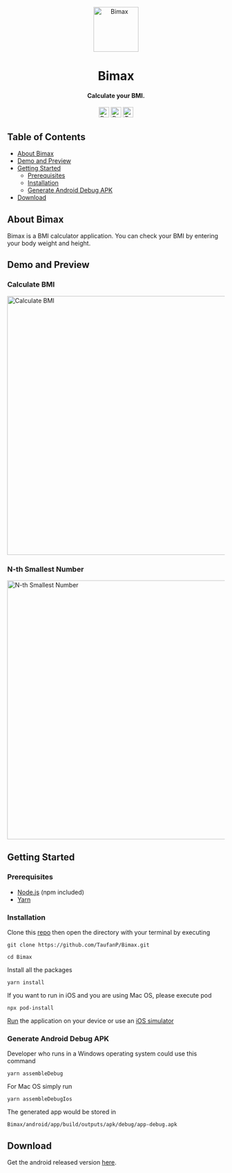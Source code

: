 <!-- HEADER -->
<p align="center">
  <img src="https://user-images.githubusercontent.com/33638021/161464375-dcd39fe1-9382-41a5-ac8e-1e3cabcbd879.png" alt="Bimax" width="104">
  <h1 align="center">Bimax</h1>
</p>

<!-- DESCRIPTION -->
<h4 align="center">Calculate your BMI.</h4>

<!-- DEPENDENCIES -->
<p align="center">
  <img src="https://img.shields.io/badge/react-17.0.2-green" alt="React 17.0.2" height="24">
  <img src="https://img.shields.io/badge/react--native-0.67.4-green" alt="React Native 0.67.4" height="24">
  <img src="https://img.shields.io/badge/typescript-4.4.4-blue" alt="Typescript 4.4.4" height="24">
</p>

<!-- TABLE OF CONTENTS -->

## Table of Contents

- [About Bimax](#about)
- [Demo and Preview](#demo-preview)
- [Getting Started](#getting-started)
  - [Prerequisites](#prerequisites)
  - [Installation](#installation)
  - [Generate Android Debug APK](#generate)
- [Download](#download)

<!-- BACKGROUND -->

## About Bimax <a name="about"></a>

<p>
Bimax is a BMI calculator application. You can check your BMI by entering your body weight and height.
</p>

<!-- DEMO AND PREVIEW -->

## Demo and Preview <a name="demo-preview"></a>

### Calculate BMI

<img src="https://user-images.githubusercontent.com/33638021/161467328-34f249c1-5c2e-42dd-808a-0dffafc0ee99.gif" alt="Calculate BMI" height="600">

### N-th Smallest Number

<img src="https://user-images.githubusercontent.com/33638021/161467358-e90e23ea-e045-4d6c-8a50-7583aa4efb13.gif" alt="N-th Smallest Number" height="600">

<!-- GETTING STARTED -->

## Getting Started <a name="getting-started"></a>

### Prerequisites <a name="prerequisites"></a>

- [Node.js](https://nodejs.org/en/download/) (npm included)
- [Yarn](https://classic.yarnpkg.com/en/docs/getting-started)

### Installation <a name="installation"></a>

Clone this [repo](https://github.com/TaufanP/Bimax.git) then open the directory with your terminal by executing

```
git clone https://github.com/TaufanP/Bimax.git
```

```
cd Bimax
```

Install all the packages

```
yarn install
```

If you want to run in iOS and you are using Mac OS, please execute pod

```
npx pod-install
```

[Run](https://reactnative.dev/docs/running-on-device) the application on your device or use an [iOS simulator](https://reactnative.dev/docs/running-on-simulator-ios)

### Generate Android Debug APK <a name="generate"></a>

Developer who runs in a Windows operating system could use this command

```
yarn assembleDebug
```

For Mac OS simply run

```
yarn assembleDebugIos
```

The generated app would be stored in

```
Bimax/android/app/build/outputs/apk/debug/app-debug.apk
```

<!-- DOWNLOAD -->

## Download <a name="download"></a>

Get the android released version [here](https://drive.google.com/file/d/1HtzKc1o8ia5P7EijRr5Y-LT5sSZV9R6o/view?usp=sharing).
